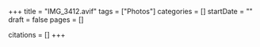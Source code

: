 +++
title = "IMG_3412.avif"
tags = ["Photos"]
categories = []
startDate = ""
draft = false
pages = []

citations = []
+++
